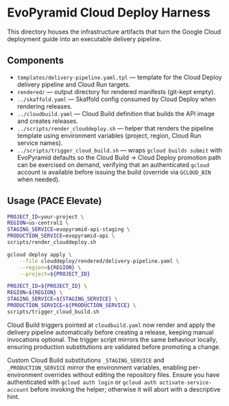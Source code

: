 # EvoPyramid Cloud Deploy Harness

This directory houses the infrastructure artifacts that turn the Google Cloud deployment guide
into an executable delivery pipeline.

## Components

- `templates/delivery-pipeline.yaml.tpl` — template for the Cloud Deploy delivery pipeline and Cloud Run targets.
- `rendered/` — output directory for rendered manifests (git-kept empty).
- `../skaffold.yaml` — Skaffold config consumed by Cloud Deploy when rendering releases.
- `../cloudbuild.yaml` — Cloud Build definition that builds the API image and creates releases.
- `../scripts/render_clouddeploy.sh` — helper that renders the pipeline template using environment variables (project, region, Cloud Run service names).
- `../scripts/trigger_cloud_build.sh` — wraps `gcloud builds submit` with EvoPyramid defaults so the Cloud Build → Cloud Deploy promotion path can be exercised on demand, verifying that an authenticated `gcloud` account is available before issuing the build (override via `GCLOUD_BIN` when needed).

## Usage (PACE Elevate)

```bash
PROJECT_ID=your-project \
REGION=us-central1 \
STAGING_SERVICE=evopyramid-api-staging \
PRODUCTION_SERVICE=evopyramid-api \
scripts/render_clouddeploy.sh

gcloud deploy apply \
    --file clouddeploy/rendered/delivery-pipeline.yaml \
    --region=${REGION} \
    --project=${PROJECT_ID}

PROJECT_ID=${PROJECT_ID} \
REGION=${REGION} \
STAGING_SERVICE=${STAGING_SERVICE} \
PRODUCTION_SERVICE=${PRODUCTION_SERVICE} \
scripts/trigger_cloud_build.sh
```

Cloud Build triggers pointed at `cloudbuild.yaml` now render and apply the delivery pipeline automatically before creating a release, keeping manual invocations optional. The trigger script mirrors the same behaviour locally, ensuring production substitutions are validated before promoting a change.

Custom Cloud Build substitutions `_STAGING_SERVICE` and `_PRODUCTION_SERVICE` mirror the environment variables, enabling per-environment overrides without editing the repository files. Ensure you have authenticated with `gcloud auth login` or `gcloud auth activate-service-account` before invoking the helper; otherwise it will abort with a descriptive hint.
